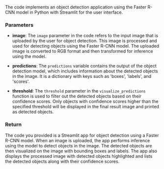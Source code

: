 The code implements an object detection application using the Faster R-CNN model in Python with Streamlit for the user interface.

### Parameters
- **image**: The `image` parameter in the code refers to the input image that is uploaded by the user for object detection. This image is processed and used for detecting objects using the Faster R-CNN model. The uploaded image is converted to RGB format and then transformed for inference using the model.
  
- **predictions**: The `predictions` variable contains the output of the object detection model, which includes information about the detected objects in the image. It is a dictionary with keys such as 'boxes', 'labels', and 'scores'.
  
- **threshold**: The `threshold` parameter in the `visualize_predictions` function is used to filter out the detected objects based on their confidence scores. Only objects with confidence scores higher than the specified threshold will be displayed in the final result image and printed as detected objects.

### Return
The code you provided is a Streamlit app for object detection using a Faster R-CNN model. When an image is uploaded, the app performs inference using the model to detect objects in the image. The detected objects are then visualized on the image with bounding boxes and labels. The app also displays the processed image with detected objects highlighted and lists the detected objects along with their confidence scores.
